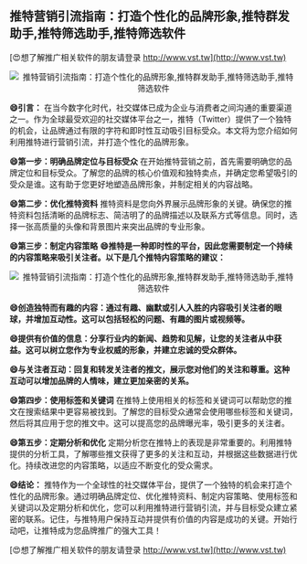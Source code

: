 ## **推特营销引流指南：打造个性化的品牌形象,推特群发助手,推特筛选助手,推特筛选软件**

[😍想了解推广相关软件的朋友请登录 http://www.vst.tw](http://www.vst.tw)

 <center><img src="https://vst.tw/MP4/tuiguang/png/0.png" alt="推特营销引流指南：打造个性化的品牌形象,推特群发助手,推特筛选助手,推特筛选软件"></center>

**😄引言：**
在当今数字化时代，社交媒体已成为企业与消费者之间沟通的重要渠道之一。作为全球最受欢迎的社交媒体平台之一，推特（Twitter）提供了一个独特的机会，让品牌通过有限的字符和即时性互动吸引目标受众。本文将为您介绍如何利用推特进行营销引流，并打造个性化的品牌形象。

**😄第一步：明确品牌定位与目标受众**
在开始推特营销之前，首先需要明确您的品牌定位和目标受众。了解您的品牌的核心价值观和独特卖点，并确定您希望吸引的受众是谁。这有助于您更好地塑造品牌形象，并制定相关的内容战略。

**😄第二步：优化推特资料**
推特资料是您向外界展示品牌形象的关键。确保您的推特资料包括清晰的品牌标志、简洁明了的品牌描述以及联系方式等信息。同时，选择一张高质量的头像和背景图片来突出品牌的专业形象。

**😄第三步：制定内容策略**
**😄推特是一种即时性的平台，因此您需要制定一个持续的内容策略来吸引关注者。以下是几个推特内容策略的建议：**

 <center><img src="https://vst.tw/MP4/tuiguang/png/0.png" alt="推特营销引流指南：打造个性化的品牌形象,推特群发助手,推特筛选助手,推特筛选软件"></center>

**😄创造独特而有趣的内容：通过有趣、幽默或引人入胜的内容吸引关注者的眼球，并增加互动性。这可以包括轻松的问题、有趣的图片或视频等。**

**😄提供有价值的信息：分享行业内的新闻、趋势和见解，让您的关注者从中获益。这可以树立您作为专业权威的形象，并建立忠诚的受众群体。**

**😄与关注者互动：回复和转发关注者的推文，展示您对他们的关注和尊重。这种互动可以增加品牌的人情味，建立更加亲密的关系。**

**😄第四步：使用标签和关键词**
在推特上使用相关的标签和关键词可以帮助您的推文在搜索结果中更容易被找到。了解您的目标受众通常会使用哪些标签和关键词，然后将其应用于您的推文中。这可以提高您的品牌曝光率，吸引更多的关注者。

**😄第五步：定期分析和优化**
定期分析您在推特上的表现是非常重要的。利用推特提供的分析工具，了解哪些推文获得了更多的关注和互动，并根据这些数据进行优化。持续改进您的内容策略，以适应不断变化的受众需求。

**😄结论：**
推特作为一个全球性的社交媒体平台，提供了一个独特的机会来打造个性化的品牌形象。通过明确品牌定位、优化推特资料、制定内容策略、使用标签和关键词以及定期分析和优化，您可以利用推特进行营销引流，并与目标受众建立紧密的联系。记住，与推特用户保持互动并提供有价值的内容是成功的关键。开始行动吧，让推特成为您品牌推广的强大工具！

[😍想了解推广相关软件的朋友请登录 http://www.vst.tw](http://www.vst.tw)



